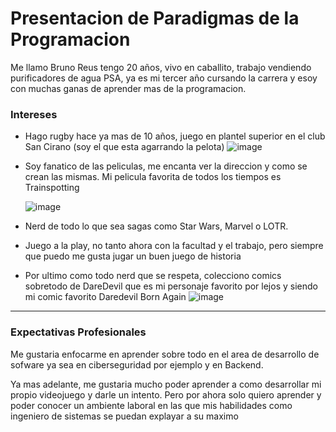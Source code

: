 # Presentacion de Paradigmas de la Programacion

Me llamo Bruno Reus tengo 20 años, vivo en caballito, trabajo vendiendo purificadores de agua PSA, ya es mi tercer año cursando la carrera y esoy con muchas ganas de aprender mas de la programacion.

### Intereses
* Hago rugby hace ya mas de 10 años, juego en plantel superior en el club San Cirano (soy el que esta agarrando la pelota)
  ![image](https://github.com/user-attachments/assets/20763282-cdd5-441e-9f04-9a5f362e1de1)


* Soy fanatico de las peliculas, me encanta ver la direccion y como se crean las mismas.
  Mi pelicula favorita de todos los tiempos es Trainspotting

  ![image](https://github.com/user-attachments/assets/a91e05de-301e-4592-91e6-5981d8f88041)

  
* Nerd de todo lo que sea sagas como Star Wars, Marvel o LOTR.

* Juego a la play, no tanto ahora con la facultad y el trabajo, pero siempre que puedo me gusta jugar un buen juego de historia

* Por ultimo como todo nerd que se respeta, colecciono comics sobretodo de DareDevil que es mi personaje favorito por lejos y siendo mi comic favorito Daredevil Born Again 
![image](https://github.com/user-attachments/assets/74cdfa92-cde1-4eb4-ae39-7eb0235d291f)

---

### Expectativas Profesionales

Me gustaria enfocarme en aprender sobre todo en el area de desarrollo de sofware ya sea en ciberseguridad por ejemplo y en Backend. 

Ya mas adelante, me gustaria mucho poder aprender a como desarrollar mi propio videojuego y darle un intento. Pero por ahora solo quiero aprender y poder conocer un ambiente laboral en las que mis habilidades como ingeniero de sistemas se puedan explayar a su maximo

